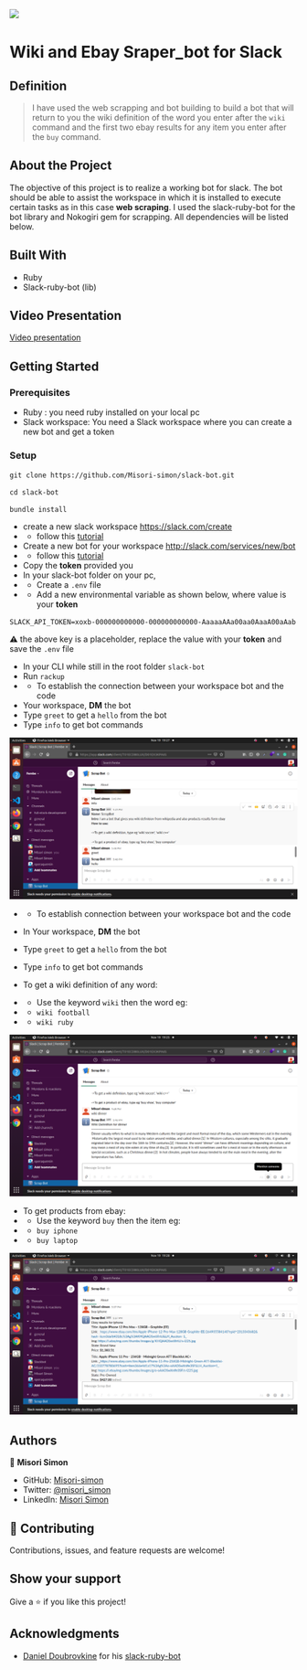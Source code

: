 ![](https://img.shields.io/badge/Microverse-blueviolet)

# Wiki and Ebay Sraper_bot for Slack

## Definition

> I have used the web scrapping and bot building to build a bot that will return to you the wiki definition of the word you enter after the ```wiki``` command and the first two ebay results for any item you enter after the ```buy``` command.

## About the Project

The objective of this project is to realize a working bot for slack. The bot should be able to assist the workspace in which it is installed to execute certain tasks as in this case __web scraping__.
I used the slack-ruby-bot for the bot library and Nokogiri gem for scrapping. All dependencies will be listed below.

## Built With

- Ruby
- Slack-ruby-bot (lib)

## Video Presentation
[Video presentation](https://www.loom.com/share/9da5929918b1485585eafc8328fd707e)


## Getting Started

### Prerequisites
- Ruby : you need ruby installed on your local pc
- Slack workspace: You need a Slack workspace where you can create a new bot and get a token
### Setup

```
git clone https://github.com/Misori-simon/slack-bot.git
```

```
cd slack-bot
```

```
bundle install
```
- create a new slack workspace https://slack.com/create
- - follow this [tutorial](create_slack_bot.md#1)
- Create a new bot for your workspace http://slack.com/services/new/bot
- - follow this [tutorial](create_slack_bot.md#2)
- Copy the __token__ provided you
- In your slack-bot folder on your pc,
- - Create a ```.env``` file
- - Add a new environmental variable as shown below, where value is your __token__
```
SLACK_API_TOKEN=xoxb-000000000000-000000000000-AaaaaAAa00aa0AaaA00aAab
```
:warning: the above key is a placeholder, replace the value with your __token__ and save the   ```.env``` file
- In your CLI while still in the root folder ```slack-bot```
- Run ```rackup```
- - To establish the connection between your workspace bot and the code
- Your workspace, __DM__ the bot
- Type ```greet``` to get a ```hello``` from the bot
- Type ```info``` to get bot commands


![screenshot](./assets/othersc.png)


- - To establish connection between your workspace bot and the code

- In Your workspace, __DM__ the bot
- Type ```greet``` to get a ```hello``` from the bot
- Type ```info``` to get bot commands

- To get a wiki definition of any word:
- - Use the keyword ```wiki``` then the word eg:
- - ```wiki football```
- - ```wiki ruby```


![screenshot](./assets/wikisc.png)


- To get products from ebay:
- - Use the keyword ```buy``` then the item eg:
- - ```buy iphone```
- - ```buy laptop```


![screenshot](./assets/buysc.png)



## Authors

👤 **Misori Simon**

  - GitHub: [Misori-simon](https://github.com/Misori-simon/)
  - Twitter: [@misori_simon](https://twitter.com/misori_simon)
  - LinkedIn: [Misori Simon](https://cm.linkedin.com/in/misori-simon-05906219b)


## 🤝 Contributing

Contributions, issues, and feature requests are welcome!

## Show your support

Give a ⭐️ if you like this project!

## Acknowledgments
- [Daniel Doubrovkine](https://twitter.com/dblockdotorg) for his [slack-ruby-bot](https://github.com/slack-ruby/slack-ruby-bot/tree/9364f2e33f89d8659a568b66f796930d093f51dc)


